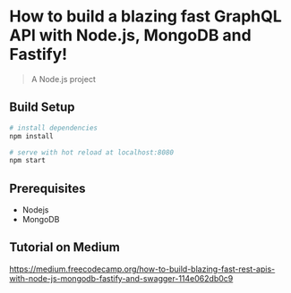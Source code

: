 # How to build a blazing fast GraphQL API with Node.js, MongoDB and Fastify!

> A Node.js project

## Build Setup

```bash
# install dependencies
npm install

# serve with hot reload at localhost:8080
npm start
```

## Prerequisites

- Nodejs
- MongoDB

## Tutorial on Medium

https://medium.freecodecamp.org/how-to-build-blazing-fast-rest-apis-with-node-js-mongodb-fastify-and-swagger-114e062db0c9
